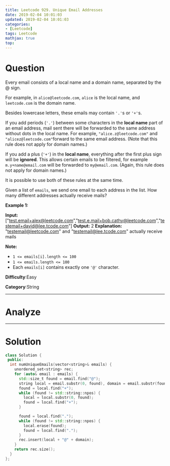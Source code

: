 ```yaml
---
title: Leetcode 929. Unique Email Addresses
date: 2019-02-04 10:01:03
updated: 2019-02-04 10:01:03
categories: 
- [Leetcode]
tags: Leetcode
mathjax: true
top:
---
```


# Question
Every email consists of a local name and a domain name, separated by the @ sign.

For example, in  `alice@leetcode.com`, `alice`  is the local name, and  `leetcode.com`  is the domain name.

Besides lowercase letters, these emails may contain  `'.'`s or  `'+'`s.

If you add periods (`'.'`) between some characters in the  **local name**  part of an email address, mail sent there will be forwarded to the same address without dots in the local name. For example,  `"alice.z@leetcode.com"`  and  `"alicez@leetcode.com"`forward to the same email address. (Note that this rule does not apply for domain names.)

If you add a plus (`'+'`) in the  **local name**, everything after the first plus sign will be **ignored**. This allows certain emails to be filtered, for example `m.y+name@email.com` will be forwarded to `my@email.com`. (Again, this rule does not apply for domain names.)

It is possible to use both of these rules at the same time.

Given a list of  `emails`, we send one email to each address in the list. How many different addresses actually receive mails?

**Example 1:**

**Input:** ["test.email+alex@leetcode.com","test.e.mail+bob.cathy@leetcode.com","testemail+david@lee.tcode.com"]
**Output:** 2
**Explanation:** "testemail@leetcode.com" and "testemail@lee.tcode.com" actually receive mails

**Note:**

-   `1 <= emails[i].length <= 100`
-   `1 <= emails.length <= 100`
-   Each  `emails[i]`  contains exactly one  `'@'`  character.

**Difficulty**:Easy

**Category**:String

<!-- more -->

------------

# Analyze

------------

# Solution

```cpp
class Solution {
 public:
  int numUniqueEmails(vector<string>& emails) {
    unordered_set<string> rec;
    for (auto& email : emails) {
      std::size_t found = email.find("@");
      string local = email.substr(0, found), domain = email.substr(found + 1);
      found = local.find("+");
      while (found != std::string::npos) {
        local = local.substr(0, found);
        found = local.find("+");
      }

      found = local.find(".");
      while (found != std::string::npos) {
        local.erase(found);
        found = local.find(".");
      }
      rec.insert(local + "@" + domain);
    }
    return rec.size();
  }
};
```